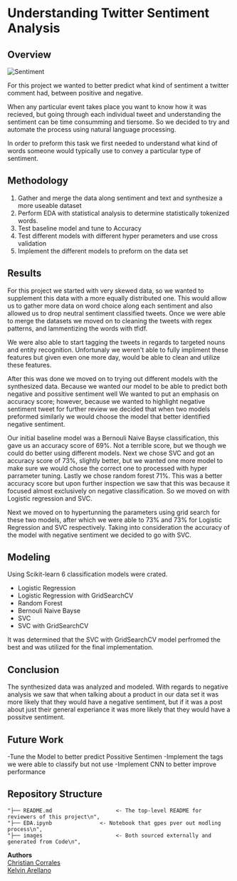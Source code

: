 # Understanding Twitter Sentiment Analysis

## Overview
![Sentiment](https://cdn-images-1.medium.com/fit/t/1600/480/1*VT7AxioAGXplMe7RAEYfSA.png)


   For this project we wanted to better predict what kind of sentiment a twitter comment 
   had, between positive and negative.

   When any particular event takes place you want to know how it was recieved, but going 
   through each individual tweet and understanding the sentiment can be time consumming
   and tiersome. So we decided to try and automate the process using natural language 
   processing.

   In order to preform this task we first needed to understand what kind of words someone
   would typically use to convey a particular type of sentiment. 


    
## Methodology
1. Gather and merge the data along sentiment and text and synthesize a more useable dataset
2. Perform EDA with statistical analysis to determine statistically tokenized words.
4. Test baseline model and tune to Accuracy
5. Test different models with different hyper perameters and use cross validation
6. Implement the different models to preform on the data set

## Results

   For this project we started with very skewed data, so we wanted to supplement this 
   data with a more equally distributed one. 
   This would allow us to gather more data on word choice along each sentiment and also 
   allowed us to drop neutral sentiment classified tweets.
   Once we were able to merge the datasets we moved on to cleaning the tweets with regex
   patterns, and lammentizing the words with tfidf.
   
   We were also able to start tagging the tweets in regards to targeted nouns and entity
   recognition. Unfortunaly we weren't able to fully impliment these features but given 
   even one more day, would be able to clean and utilize these features.

   After this was done we moved on to trying out different models with the synthesized data. 
   Because we wanted our model to be able to predict both negative and possitive sentiment well
   We wanted to put an emphasis on accuracy score; however, because we wanted to highlight 
   negative sentiment tweet for further review we decided that when two models preformed 
   similarly we would choose the model that better identified negative sentiment.
   
   Our initial baseline model was a  Bernouli Naive Bayse classification, this gave us an
   accuracy score of 69%. Not a terrible score, but we though we could do better using different
   models. Next we chose SVC and got an accuracy score of 73%, slightly better, but we wanted one
   more model to make sure we would chose the correct one to processed with hyper parrameter tuning.
   Lastly we chose random forest 71%. This was a better accuracy score but upon further inspection 
   we saw that this was because it focused almost exclusively on negative classification. So we
   moved on with Logistic regression and SVC. 
    
   Next we moved on to hypertunning the parameters using grid search for these two models, after which 
   we were able to 73% and 73% for Logistic Regression and SVC respectively. Taking into consideration 
   the accuracy of the model with negative sentiment we decided to go with SVC.
   
## Modeling
Using Scikit-learn 6 classification models were crated.
- Logistic Regression 
- Logistic Regression with GridSearchCV
- Random Forest
- Bernouli Naive Bayse
- SVC
- SVC with GridSearchCV

It was determined that the SVC with GridSearchCV model perfromed the best and was utilized for the final implementation. 

## Conclusion
The synthesized data was analyzed and modeled. With regards to negative analysis we saw that when talking about a product 
in our data set it was more likely that they would have a negative sentiment, but if it was a post about just their general 
experiance it was more likely that they would have a possitve sentiment. 


## Future Work
-Tune the Model to better predict Possitive Sentimen
-Implement the tags we were able to classify but not use
-Implement CNN to better improve performance

## Repository Structure

    "├── README.md                    <- The top-level README for reviewers of this project\n",
    "├── EDA.ipynb               <- Notebook that gpes pver out modling process\n",
    "├── images                       <- Both sourced externally and generated from Code\n",       
    
**Authors** <br>
[Christian Corrales](https://github.com/ccorrales1228)<br>
[Kelvin Arellano](https://github.com/Kelvin-Arellano)<br>
